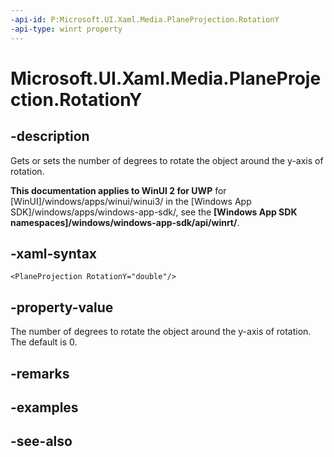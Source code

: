 ```yaml
---
-api-id: P:Microsoft.UI.Xaml.Media.PlaneProjection.RotationY
-api-type: winrt property
---
```


<!-- Property syntax
public double RotationY { get;  set; }
-->

# Microsoft.UI.Xaml.Media.PlaneProjection.RotationY

## -description
Gets or sets the number of degrees to rotate the object around the y-axis of rotation.

**This documentation applies to WinUI 2 for UWP** for [WinUI]/windows/apps/winui/winui3/ in the [Windows App SDK]/windows/apps/windows-app-sdk/, see the **[Windows App SDK namespaces]/windows/windows-app-sdk/api/winrt/**.

## -xaml-syntax
```xaml
<PlaneProjection RotationY="double"/>
```


## -property-value
The number of degrees to rotate the object around the y-axis of rotation. The default is 0.

## -remarks

## -examples

## -see-also
